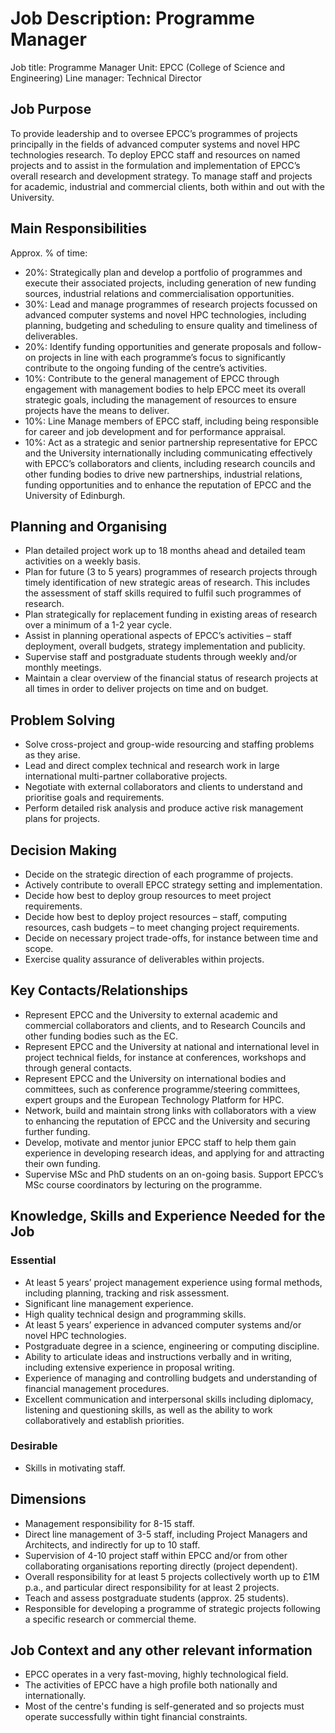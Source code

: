 # Job Description: Programme Manager 

Job title: Programme Manager 
Unit: EPCC (College of Science and Engineering)
Line manager: Technical Director 

## Job Purpose

To provide leadership and to oversee EPCC’s programmes of projects principally in the fields of advanced computer systems and novel HPC technologies research. To deploy EPCC staff and resources on named projects and to assist in the formulation and implementation of EPCC’s overall research and development strategy. To manage staff and projects for academic, industrial and commercial clients, both within and out with the University.

## Main Responsibilities
Approx. % of time:

   - 20%: Strategically plan and develop a portfolio of programmes and execute their associated projects, including generation of new funding sources, industrial relations and commercialisation opportunities.
   - 30%: Lead and manage programmes of research projects focussed on advanced computer systems and novel HPC technologies, including planning, budgeting and scheduling to ensure quality and timeliness of deliverables.
   - 20%: Identify funding opportunities and generate proposals and follow-on projects in line with each programme’s focus to significantly contribute to the ongoing funding of the centre’s activities.
   - 10%: Contribute to the general management of EPCC through engagement with management bodies to help EPCC meet its overall strategic goals, including the management of resources to ensure projects have the means to deliver.
   - 10%: Line Manage members of EPCC staff, including being responsible for career and job development and for performance appraisal.
   - 10%: Act as a strategic and senior partnership representative for EPCC and the University internationally including communicating effectively with EPCC’s collaborators and clients, including research councils and other funding bodies to drive new partnerships, industrial relations, funding opportunities and to enhance the reputation of EPCC and the University of Edinburgh.

## Planning and Organising

   - Plan detailed project work up to 18 months ahead and detailed team activities on a weekly basis.
   - Plan for future (3 to 5 years) programmes of research projects through timely identification of new strategic areas of research. This includes the assessment of staff skills required to fulfil such programmes of research.
   - Plan strategically for replacement funding in existing areas of research over a minimum of a 1-2 year cycle.
   - Assist in planning operational aspects of EPCC’s activities – staff deployment, overall budgets, strategy implementation and publicity.
   - Supervise staff and postgraduate students through weekly and/or monthly meetings.
   - Maintain a clear overview of the financial status of research projects at all times in order to deliver projects on time and on budget.

## Problem Solving

   - Solve cross-project and group-wide resourcing and staffing problems as they arise.
   - Lead and direct complex technical and research work in large international multi-partner collaborative projects.
   - Negotiate with external collaborators and clients to understand and prioritise goals and requirements.
   - Perform detailed risk analysis and produce active risk management plans for projects.

## Decision Making

   - Decide on the strategic direction of each programme of projects.
   - Actively contribute to overall EPCC strategy setting and implementation.
   - Decide how best to deploy group resources to meet project requirements.
   - Decide how best to deploy project resources – staff, computing resources, cash budgets – to meet changing project requirements.
   - Decide on necessary project trade-offs, for instance between time and scope.
   - Exercise quality assurance of deliverables within projects.

## Key Contacts/Relationships  

   - Represent EPCC and the University to external academic and commercial collaborators and clients, and to Research Councils and other funding bodies such as the EC.
   - Represent EPCC and the University at national and international level in project technical fields, for instance at conferences, workshops and through general contacts.
   - Represent EPCC and the University on international bodies and committees, such as conference programme/steering committees, expert groups and the European Technology Platform for HPC.
   - Network, build and maintain strong links with collaborators with a view to enhancing the reputation of EPCC and the University and securing further funding.
   - Develop, motivate and mentor junior EPCC staff to help them gain experience in developing research ideas, and applying for and attracting their own funding.
   - Supervise MSc and PhD students on an on-going basis. Support EPCC’s MSc course coordinators by lecturing on the programme.

## Knowledge, Skills and Experience Needed for the Job

### Essential

   - At least 5 years’ project management experience using formal methods, including planning, tracking and risk assessment.
   - Significant line management experience.
   - High quality technical design and programming skills.
   - At least 5 years’ experience in advanced computer systems and/or novel HPC technologies. 
   - Postgraduate degree in a science, engineering or computing discipline. 
   - Ability to articulate ideas and instructions verbally and in writing, including extensive experience in proposal writing.
   - Experience of managing and controlling budgets and understanding of financial management procedures.
   - Excellent communication and interpersonal skills including diplomacy, listening and questioning skills, as well as the ability to work collaboratively and establish priorities. 

### Desirable

   - Skills in motivating staff.

## Dimensions 

   - Management responsibility for 8-15 staff. 
   - Direct line management of 3-5 staff, including Project Managers and Architects, and indirectly for up to 10 staff.
   - Supervision of 4-10 project staff within EPCC and/or from other collaborating organisations reporting directly (project dependent).
   - Overall responsibility for at least 5 projects collectively worth up to £1M p.a., and particular direct responsibility for at least 2 projects. 
   - Teach and assess postgraduate students (approx. 25 students).
   - Responsible for developing a programme of strategic projects following a specific research or commercial theme.

## Job Context and any other relevant information

   - EPCC operates in a very fast-moving, highly technological field. 
   - The activities of EPCC have a high profile both nationally and internationally. 
   - Most of the centre's funding is self-generated and so projects must operate successfully within tight financial constraints.


